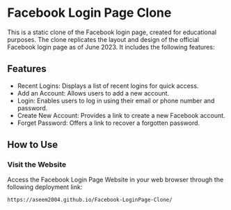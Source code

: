 # Facebook Login Page Clone
<section>
<p>This is a static clone of the Facebook login page, created for educational purposes. The clone replicates the layout and design of the official Facebook login page as of June 2023. It includes the following features:</p>
</section>
<section>
<h2>Features</h2>
<ul>
<li>Recent Logins: Displays a list of recent logins for quick access.</li>
<li>Add an Account: Allows users to add a new account.</li>
<li>Login: Enables users to log in using their email or phone number and password.</li>
<li>Create New Account: Provides a link to create a new Facebook account.</li>
<li>Forget Password: Offers a link to recover a forgotten password.</li>
</ul>
</section>
<section>
<h2>How to Use</h2>
<h3>Visit the Website</h3>
<p>Access the Facebook Login Page Website in your web browser through the following deployment link:
<pre><code>https://aseem2004.github.io/Facebook-LoginPage-Clone/</code></pre></p>
</section>
